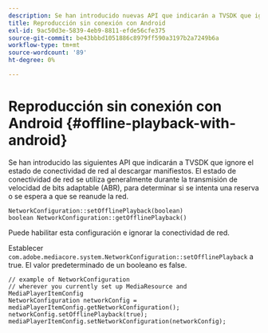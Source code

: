 ```yaml
---
description: Se han introducido nuevas API que indicarán a TVSDK que ignore el estado de conectividad de red al descargar manifiestos.
title: Reproducción sin conexión con Android
exl-id: 9ac50d3e-5839-4eb9-8811-efde56cfe375
source-git-commit: be43bbbd1051886c8979ff590a3197b2a7249b6a
workflow-type: tm+mt
source-wordcount: '89'
ht-degree: 0%

---
```


# Reproducción sin conexión con Android {#offline-playback-with-android}

Se han introducido las siguientes API que indicarán a TVSDK que ignore el estado de conectividad de red al descargar manifiestos. El estado de conectividad de red se utiliza generalmente durante la transmisión de velocidad de bits adaptable (ABR), para determinar si se intenta una reserva o se espera a que se reanude la red.

```
NetworkConfiguration::setOfflinePlayback(boolean)
boolean NetworkConfiguration::getOfflinePlayback()
```

Puede habilitar esta configuración e ignorar la conectividad de red.

Establecer `com.adobe.mediacore.system.NetworkConfiguration::setOfflinePlayback` a true. El valor predeterminado de un booleano es false.

```
// example of NetworkConfiguration
// wherever you currently set up MediaResource and MediaPlayerItemConfig
NetworkConfiguration networkConfig = mediaPlayerItemConfig.getNetworkConfiguration();
networkConfig.setOfflinePlayback(true);
mediaPlayerItemConfig.setNetworkConfiguration(networkConfig);
```
